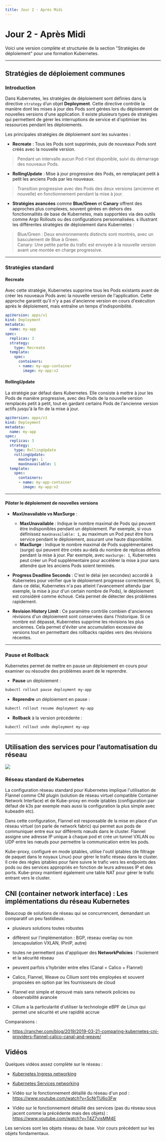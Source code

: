 ```yaml
---
title: Jour 2 - Après Midi
---
```


# Jour 2 - Après Midi

Voici une version complète et structurée de la section "Stratégies de déploiement" pour une formation Kubernetes.

---

## Stratégies de déploiement communes

### Introduction

Dans Kubernetes, les stratégies de déploiement sont définies dans la directive `strategy` d’un objet **Deployment**. Cette directive contrôle la manière dont les mises à jour des Pods sont gérées lors du déploiement de nouvelles versions d'une application. Il existe plusieurs types de stratégies qui permettent de gérer les interruptions de service et d'optimiser les ressources pendant les déploiements.

Les principales stratégies de déploiement sont les suivantes :

- **Recreate** : Tous les Pods sont supprimés, puis de nouveaux Pods sont créés avec la nouvelle version.
> Pendant un intervalle aucun Pod n'est disponible, suivi du démarrage des nouveaux Pods.
- **RollingUpdate** : Mise à jour progressive des Pods, en remplaçant petit à petit les anciens Pods par les nouveaux.
> Transition progressive avec des Pods des deux versions (ancienne et nouvelle) en fonctionnement pendant la mise à jour.
- **Stratégies avancées** comme **Blue/Green** et **Canary** offrent des approches plus complexes, souvent gérées en dehors des fonctionnalités de base de Kubernetes, mais supportées via des outils comme Argo Rollouts ou des configurations personnalisées.
s illustrant les différentes stratégies de déploiement dans Kubernetes :
> Blue/Green : Deux environnements distincts sont montrés, avec un basculement de Blue à Green.  
> Canary:  Une petite partie du trafic est envoyée à la nouvelle version avant une montée en charge progressive.

---

### Stratégies standard

#### Recreate

Avec cette stratégie, Kubernetes supprime tous les Pods existants avant de créer les nouveaux Pods avec la nouvelle version de l'application. Cette approche garantit qu'il n'y a pas d'ancienne version en cours d'exécution après le déploiement, mais entraîne un temps d'indisponibilité.

```yaml
apiVersion: apps/v1
kind: Deployment
metadata:
  name: my-app
spec:
  replicas: 3
  strategy:
    type: Recreate
  template:
    spec:
      containers:
      - name: my-app-container
        image: my-app:v2
```

#### RollingUpdate

La stratégie par défaut dans Kubernetes. Elle consiste à mettre à jour les Pods de manière progressive, avec des Pods de la nouvelle version remplacés petit à petit, tout en gardant certains Pods de l'ancienne version actifs jusqu'à la fin de la mise à jour.

```yaml
apiVersion: apps/v1
kind: Deployment
metadata:
  name: my-app
spec:
  replicas: 3
  strategy:
    type: RollingUpdate
    rollingUpdate:
      maxSurge: 1
      maxUnavailable: 1
  template:
    spec:
      containers:
      - name: my-app-container
        image: my-app:v2
```
---

#### Piloter le déploiement de nouvelles versions

- **MaxUnavailable vs MaxSurge** :
  - **MaxUnavailable** : Indique le nombre maximal de Pods qui peuvent être indisponibles pendant un déploiement. Par exemple, si vous définissez `maxUnavailable: 1`, au maximum un Pod peut être hors service pendant le déploiement, assurant une haute disponibilité.
  - **MaxSurge** : Indique le nombre maximal de Pods supplémentaires (surge) qui peuvent être créés au-delà du nombre de réplicas définis pendant la mise à jour. Par exemple, avec `maxSurge: 1`, Kubernetes peut créer un Pod supplémentaire pour accélérer la mise à jour sans attendre que les anciens Pods soient terminés.

- **Progress Deadline Seconds** :
  C'est le délai (en secondes) accordé à Kubernetes pour vérifier que le déploiement progresse correctement. Si, dans ce délai, Kubernetes n'a pas atteint l'avancement attendu (par exemple, la mise à jour d'un certain nombre de Pods), le déploiement est considéré comme échoué. Cela permet de détecter des problèmes rapidement.

- **Revision History Limit** :
  Ce paramètre contrôle combien d'anciennes révisions d'un déploiement sont conservées dans l'historique. Si ce nombre est dépassé, Kubernetes supprime les révisions les plus anciennes. Cela permet d'éviter une accumulation excessive de versions tout en permettant des rollbacks rapides vers des révisions récentes.


---

### Pause et Rollback

Kubernetes permet de mettre en pause un déploiement en cours pour examiner ou résoudre des problèmes avant de le reprendre.

- **Pause** un déploiement :

```bash
kubectl rollout pause deployment my-app
```

- **Reprendre** un déploiement en pause :

```bash
kubectl rollout resume deployment my-app
```

- **Rollback** à la version précédente :

```bash
kubectl rollout undo deployment my-app
```

---

## Utilisation des services pour l’automatisation du réseau  

![](../../static/img/kubernetes/k8s-architecture.png)


### Réseau standard de Kubernetes

La configuration réseau standard pour Kubernetes implique l'utilisation de Flannel comme CNI plugin (solution de réseau virtuel compatible Container Network Interface) et de Kube-proxy en mode iptables (configuration par défaut de k3s par exemple mais aussi la configuration la plus simple avec kubeadm etc).

Dans cette configuration, Flannel est responsable de la mise en place d'un réseau virtuel (on parle de network fabric) qui permet aux pods de communiquer entre eux sur différents nœuds dans le cluster. Flannel assigne une adresse IP unique à chaque pod et crée un tunnel VXLAN ou UDP entre les nœuds pour permettre la communication entre les pods.

Kube-proxy, configuré en mode iptables, utilise l'outil iptables (de filtrage de paquet dans le noyaux Linux)  pour gérer le trafic réseau dans le cluster. Il crée des règles iptables pour faire suivre le trafic vers les endpoints des pods ou des services appropriés en fonction de leurs adresses IP et des ports. Kube-proxy maintient également une table NAT pour gérer le trafic entrant vers le cluster.


## CNI (container network interface) : Les implémentations du réseau Kubernetes

Beaucoup de solutions de réseau qui se concurrencent, demandant un comparatif un peu fastidieux.

  - plusieurs solutions toutes robustes
  - diffèrent sur l'implémentation : BGP, réseau overlay ou non (encapsulation VXLAN, IPinIP, autre)
  - toutes ne permettent pas d'appliquer des **NetworkPolicies** : l'isolement et la sécurité réseau
  - peuvent parfois s'hybrider entre elles (Canal = Calico + Flannel)

- Calico, Flannel, Weave ou Cilium sont très employées et souvent proposées en option par les fournisseurs de cloud
- Flannel est simple et éprouvé mais sans network policies ou observabilité avancée
- Cilium a la particularité d'utiliser la technologie eBPF de Linux qui permet une sécurité et une rapidité accrue

Comparaisons :
- <https://rancher.com/blog/2019/2019-03-21-comparing-kubernetes-cni-providers-flannel-calico-canal-and-weave/>

## Vidéos

Quelques vidéos assez complète sur le réseau :
- [Kubernetes Ingress networking](https://www.youtube.com/watch?v=40VfZ_nIFWI&list=PLoWxE_5hnZUZMWrEON3wxMBoIZvweGeiq&index=5)
- [Kubernetes Services networking](https://www.youtube.com/watch?v=NFApeJRXos4&list=PLoWxE_5hnZUZMWrEON3wxMBoIZvweGeiq&index=4)

- Vidéo sur le fonctionnement détaillé du réseau d'un pod : https://www.youtube.com/watch?v=5cNrTU6o3Fw
- Vidéo sur le fonctionnement détaillé des services (pas du réseau sous jacent comme la précédente mais des objets) : https://www.youtube.com/watch?v=T4Z7visMM4E


Les services sont les objets réseau de base. Voir cours précédent sur les objets fondamentaux.

